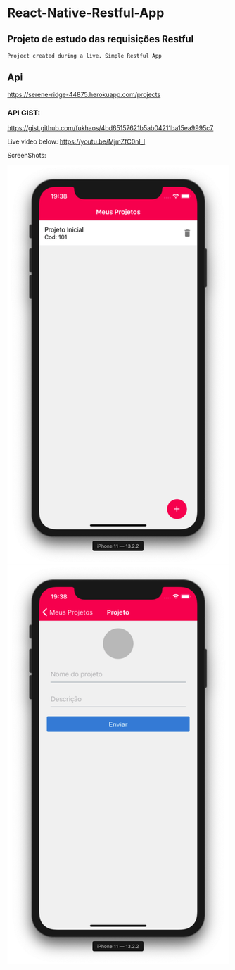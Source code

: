 # React-Native-Restful-App
## Projeto de estudo das requisições Restful

```
Project created during a live. Simple Restful App
```

## Api
https://serene-ridge-44875.herokuapp.com/projects

### API GIST:
https://gist.github.com/fukhaos/4bd65157621b5ab04211ba15ea9995c7

Live video below:
https://youtu.be/MjmZfC0nl_I

ScreenShots:

![](https://github.com/fukhaos/React-Native-Restful-App/blob/master/src/prints/print1.png)
![](https://github.com/fukhaos/React-Native-Restful-App/blob/master/src/prints/print2.png)
